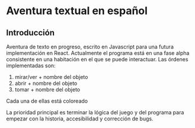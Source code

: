 # Aventura textual en español

## Introducción

Aventura de texto en progreso, escrito en Javascript para una futura implementación en React. Actualmente el programa está en una fase alpha consistente en una habitación en el que se puede interactuar. Las órdenes implementadas son:

1. mirar/ver + nombre del objeto
2. abrir + nombre del objeto
3. tomar + nombre del objeto

Cada una de ellas está coloreado

La prioridad principal es terminar la lógica del juego y del programa para empezar con la historia, accesibilidad y corrección de bugs.
